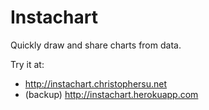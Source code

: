 Instachart
=============

Quickly draw and share charts from data.

Try it at:

* http://instachart.christophersu.net
* (backup) http://instachart.herokuapp.com
